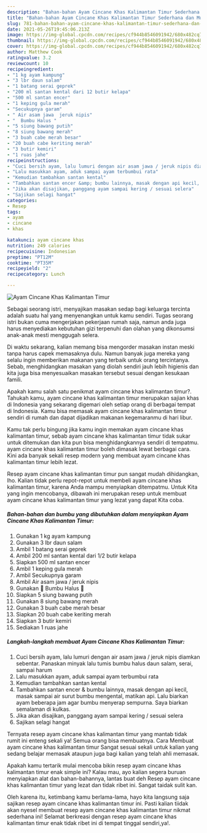 ```yaml
---
description: "Bahan-bahan Ayam Cincane Khas Kalimantan Timur Sederhana dan Mudah Dibuat"
title: "Bahan-bahan Ayam Cincane Khas Kalimantan Timur Sederhana dan Mudah Dibuat"
slug: 781-bahan-bahan-ayam-cincane-khas-kalimantan-timur-sederhana-dan-mudah-dibuat
date: 2021-05-26T19:45:06.213Z
image: https://img-global.cpcdn.com/recipes/cf944b8546091942/680x482cq70/ayam-cincane-khas-kalimantan-timur-foto-resep-utama.jpg
thumbnail: https://img-global.cpcdn.com/recipes/cf944b8546091942/680x482cq70/ayam-cincane-khas-kalimantan-timur-foto-resep-utama.jpg
cover: https://img-global.cpcdn.com/recipes/cf944b8546091942/680x482cq70/ayam-cincane-khas-kalimantan-timur-foto-resep-utama.jpg
author: Matthew Cook
ratingvalue: 3.2
reviewcount: 10
recipeingredient:
- "1 kg ayam kampung"
- "3 lbr daun salam"
- "1 batang serai geprek"
- "200 ml santan kental dari 12 butir kelapa"
- "500 ml santan encer"
- "1 keping gula merah"
- "Secukupnya garam"
- " Air asam jawa  jeruk nipis"
- "  Bumbu Halus "
- "5 siung bawang putih"
- "8 siung bawang merah"
- "3 buah cabe merah besar"
- "20 buah cabe keriting merah"
- "3 butir kemiri"
- "1 ruas jahe"
recipeinstructions:
- "Cuci bersih ayam, lalu lumuri dengan air asam jawa / jeruk nipis diamkan sebentar. Panaskan minyak lalu tumis bumbu halus daun salam, serai, sampai harum"
- "Lalu masukkan ayam, aduk sampai ayam terbumbui rata"
- "Kemudian tambahkan santan kental"
- "Tambahkan santan encer &amp; bumbu lainnya, masak dengan api kecil, masak sampai air surut bumbu mengental, matikan api. Lalu biarkan ayam beberapa jam agar bumbu menyerap sempurna. Saya biarkan semalaman di kulkas."
- "Jika akan disajikan, panggang ayam sampai kering / sesuai selera"
- "Sajikan selagi hangat"
categories:
- Resep
tags:
- ayam
- cincane
- khas

katakunci: ayam cincane khas 
nutrition: 249 calories
recipecuisine: Indonesian
preptime: "PT12M"
cooktime: "PT35M"
recipeyield: "2"
recipecategory: Lunch

---
```



![Ayam Cincane Khas Kalimantan Timur](https://img-global.cpcdn.com/recipes/cf944b8546091942/680x482cq70/ayam-cincane-khas-kalimantan-timur-foto-resep-utama.jpg)

Sebagai seorang istri, menyajikan masakan sedap bagi keluarga tercinta adalah suatu hal yang menyenangkan untuk kamu sendiri. Tugas seorang istri bukan cuma mengerjakan pekerjaan rumah saja, namun anda juga harus menyediakan kebutuhan gizi terpenuhi dan olahan yang dikonsumsi anak-anak mesti menggugah selera.

Di waktu  sekarang, kalian memang bisa mengorder masakan instan meski tanpa harus capek memasaknya dulu. Namun banyak juga mereka yang selalu ingin memberikan makanan yang terbaik untuk orang tercintanya. Sebab, menghidangkan masakan yang diolah sendiri jauh lebih higienis dan kita juga bisa menyesuaikan masakan tersebut sesuai dengan kesukaan famili. 



Apakah kamu salah satu penikmat ayam cincane khas kalimantan timur?. Tahukah kamu, ayam cincane khas kalimantan timur merupakan sajian khas di Indonesia yang sekarang digemari oleh setiap orang di berbagai tempat di Indonesia. Kamu bisa memasak ayam cincane khas kalimantan timur sendiri di rumah dan dapat dijadikan makanan kegemaranmu di hari libur.

Kamu tak perlu bingung jika kamu ingin memakan ayam cincane khas kalimantan timur, sebab ayam cincane khas kalimantan timur tidak sukar untuk ditemukan dan kita pun bisa menghidangkannya sendiri di tempatmu. ayam cincane khas kalimantan timur boleh dimasak lewat berbagai cara. Kini ada banyak sekali resep modern yang membuat ayam cincane khas kalimantan timur lebih lezat.

Resep ayam cincane khas kalimantan timur pun sangat mudah dihidangkan, lho. Kalian tidak perlu repot-repot untuk membeli ayam cincane khas kalimantan timur, karena Anda mampu menyiapkan ditempatmu. Untuk Kita yang ingin mencobanya, dibawah ini merupakan resep untuk membuat ayam cincane khas kalimantan timur yang lezat yang dapat Kita coba.

<!--inarticleads1-->

##### Bahan-bahan dan bumbu yang dibutuhkan dalam menyiapkan Ayam Cincane Khas Kalimantan Timur:

1. Gunakan 1 kg ayam kampung
1. Gunakan 3 lbr daun salam
1. Ambil 1 batang serai geprek
1. Ambil 200 ml santan kental dari 1/2 butir kelapa
1. Siapkan 500 ml santan encer
1. Ambil 1 keping gula merah
1. Ambil Secukupnya garam
1. Ambil  Air asam jawa / jeruk nipis
1. Gunakan  💞 Bumbu Halus 💞
1. Siapkan 5 siung bawang putih
1. Gunakan 8 siung bawang merah
1. Gunakan 3 buah cabe merah besar
1. Siapkan 20 buah cabe keriting merah
1. Siapkan 3 butir kemiri
1. Sediakan 1 ruas jahe




<!--inarticleads2-->

##### Langkah-langkah membuat Ayam Cincane Khas Kalimantan Timur:

1. Cuci bersih ayam, lalu lumuri dengan air asam jawa / jeruk nipis diamkan sebentar. Panaskan minyak lalu tumis bumbu halus daun salam, serai, sampai harum
1. Lalu masukkan ayam, aduk sampai ayam terbumbui rata
1. Kemudian tambahkan santan kental
1. Tambahkan santan encer &amp; bumbu lainnya, masak dengan api kecil, masak sampai air surut bumbu mengental, matikan api. Lalu biarkan ayam beberapa jam agar bumbu menyerap sempurna. Saya biarkan semalaman di kulkas.
1. Jika akan disajikan, panggang ayam sampai kering / sesuai selera
1. Sajikan selagi hangat




Ternyata resep ayam cincane khas kalimantan timur yang mantab tidak rumit ini enteng sekali ya! Semua orang bisa membuatnya. Cara Membuat ayam cincane khas kalimantan timur Sangat sesuai sekali untuk kalian yang sedang belajar memasak ataupun juga bagi kalian yang telah ahli memasak.

Apakah kamu tertarik mulai mencoba bikin resep ayam cincane khas kalimantan timur enak simple ini? Kalau mau, ayo kalian segera buruan menyiapkan alat dan bahan-bahannya, lantas buat deh Resep ayam cincane khas kalimantan timur yang lezat dan tidak ribet ini. Sangat taidak sulit kan. 

Oleh karena itu, ketimbang kamu berlama-lama, hayo kita langsung saja sajikan resep ayam cincane khas kalimantan timur ini. Pasti kalian tiidak akan nyesel membuat resep ayam cincane khas kalimantan timur nikmat sederhana ini! Selamat berkreasi dengan resep ayam cincane khas kalimantan timur enak tidak ribet ini di tempat tinggal sendiri,ya!.

